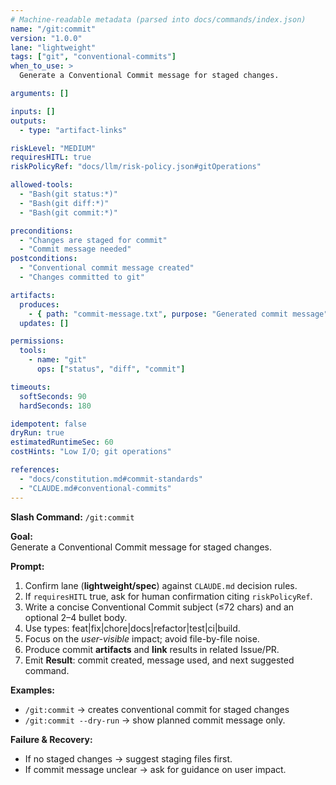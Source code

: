 ```yaml
---
# Machine-readable metadata (parsed into docs/commands/index.json)
name: "/git:commit"
version: "1.0.0"
lane: "lightweight"
tags: ["git", "conventional-commits"]
when_to_use: >
  Generate a Conventional Commit message for staged changes.

arguments: []

inputs: []
outputs:
  - type: "artifact-links"

riskLevel: "MEDIUM"
requiresHITL: true
riskPolicyRef: "docs/llm/risk-policy.json#gitOperations"

allowed-tools:
  - "Bash(git status:*)"
  - "Bash(git diff:*)"
  - "Bash(git commit:*)"

preconditions:
  - "Changes are staged for commit"
  - "Commit message needed"
postconditions:
  - "Conventional commit message created"
  - "Changes committed to git"

artifacts:
  produces:
    - { path: "commit-message.txt", purpose: "Generated commit message" }
  updates: []

permissions:
  tools:
    - name: "git"
      ops: ["status", "diff", "commit"]

timeouts:
  softSeconds: 90
  hardSeconds: 180

idempotent: false
dryRun: true
estimatedRuntimeSec: 60
costHints: "Low I/O; git operations"

references:
  - "docs/constitution.md#commit-standards"
  - "CLAUDE.md#conventional-commits"
---
```


**Slash Command:** `/git:commit`

**Goal:**  
Generate a Conventional Commit message for staged changes.

**Prompt:**  
1) Confirm lane (**lightweight/spec**) against `CLAUDE.md` decision rules.  
2) If `requiresHITL` true, ask for human confirmation citing `riskPolicyRef`.  
3) Write a concise Conventional Commit subject (≤72 chars) and an optional 2–4 bullet body.
4) Use types: feat|fix|chore|docs|refactor|test|ci|build.
5) Focus on the _user-visible_ impact; avoid file-by-file noise.
6) Produce commit **artifacts** and **link** results in related Issue/PR.
7) Emit **Result**: commit created, message used, and next suggested command.

**Examples:**  
- `/git:commit` → creates conventional commit for staged changes
- `/git:commit --dry-run` → show planned commit message only.

**Failure & Recovery:**  
- If no staged changes → suggest staging files first.
- If commit message unclear → ask for guidance on user impact.

